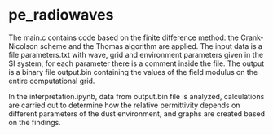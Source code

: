 # pe_radiowaves

The main.c contains code based on the finite difference method: the Crank-Nicolson scheme and the Thomas algorithm are applied. The input data is a file parameters.txt with wave, grid and environment parameters given in the SI system, for each parameter there is a comment inside the file. The output is a binary file output.bin containing the values ​​of the field modulus on the entire computational grid.

In the interpretation.ipynb, data from output.bin file is analyzed, calculations are carried out to determine how the relative permittivity depends on different parameters of the dust environment, and graphs are created based on the findings.
